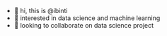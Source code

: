 - 👋 hi, this is @ibinti
- 👀 interested in data science and machine learning
- 💞️ looking to collaborate on data science project

<!---
ibinti/ibinti is a ✨ special ✨ repository because its `README.md` (this file) appears on your GitHub profile.
You can click the Preview link to take a look at your changes.
--->
